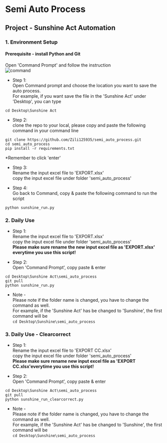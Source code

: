 # Semi Auto Process

## Project - Sunshine Act Automation

### 1. Environment Setup
#### Prerequisite - install Python and Git

Open 'Command Prompt' and follow the instruction\
![command](https://github.com/Zili125935/semi_auto_process/assets/107199759/0686dfed-c293-4395-8ca9-ffecd353f1cc)


* Step 1:\
 Open Command prompt and choose the location you want to save the auto process.\
 For example, if you want save the file in the 'Sunshine Act' under 'Desktop', you can type 
```
cd Desktop\Sunshine Act
```
* Step 2:\
 clone the repo to your local, please copy and paste the following command in your command line
```
git clone https://github.com/Zili125935/semi_auto_process.git
cd semi_auto_process
pip install -r requirements.txt
```
*Remember to click 'enter'
* Step 3:\
Rename the input excel file to 'EXPORT.xlsx' \
copy the input excel file under folder 'semi_auto_process'

* Step 4:\
Go back to Command, copy & paste the following command to run the script
```
python sunshine_run.py
```

### 2. Daily Use
* Step 1:\
Rename the input excel file to 'EXPORT.xlsx'\
copy the input excel file under folder 'semi_auto_process'\
**Please make sure rename the new input excel file as 'EXPORT.xlsx' everytime you use this script!**

* Step 2:\
Open 'Command Prompt', copy paste & enter
```
cd Desktop\Sunshine Act\semi_auto_process
git pull
python sunshine_run.py
```
* Note - \
Please note if the folder name is changed, you have to change the command as well.\
For example, if the 'Sunshine Act' has be changed to 'Sunshine', the first command will be\
```cd Desktop\Sunshine\semi_auto_process```

### 3. Daily Use - Clearcorrect
* Step 1:\
Rename the input excel file to 'EXPORT CC.xlsx'\
copy the input excel file under folder 'semi_auto_process'\
**Please make sure rename new input excel file as 'EXPORT CC.xlsx'everytime you use this script!**

* Step 2:\
Open 'Command Prompt', copy paste & enter
```
cd Desktop\Sunshine Act\semi_auto_process
git pull
python sunshine_run_clearcorrect.py
```
* Note - \
Please note if the folder name is changed, you have to change the command as well.\
For example, if the 'Sunshine Act' has be changed to 'Sunshine', the first command will be\
```cd Desktop\Sunshine\semi_auto_process```

